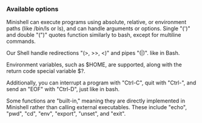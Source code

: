 ### Available options

Minishell can execute programs using absolute, relative, or environment paths (like /bin/ls or ls), and can handle arguments or options. Single "(')" and double "(")" quotes function similarly to bash, except for multiline commands.

Our Shell handle redirections "(>, >>, <)" and pipes "(|)". like in Bash.

Environment variables, such as $HOME, are supported, along with the return code special variable $?.

Additionally, you can interrupt a program with "Ctrl-C", quit with "Ctrl-\", and send an "EOF" with "Ctrl-D", just like in bash.

Some functions are "built-in," meaning they are directly implemented in Minishell rather than calling external executables. These include "echo", "pwd", "cd", "env", "export", "unset", and "exit".
